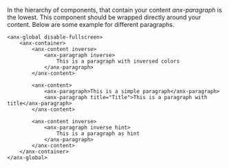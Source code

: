 In the hierarchy of components, that contain your content *anx-paragraph* is the lowest. This component should be wrapped directly around your content. Below are some example for different paragraphs.

```vue
<anx-global disable-fullscreen>
    <anx-container>
        <anx-content inverse>
            <anx-paragraph inverse>
                This is a paragraph with inversed colors
            </anx-paragraph>
        </anx-content>

        <anx-content>
            <anx-paragraph>This is a simple paragraph</anx-paragraph>
            <anx-paragraph title="Title">This is a paragraph with title</anx-paragraph>
        </anx-content>

        <anx-content inverse>
            <anx-paragraph inverse hint>
                This is a paragraph as hint
            </anx-paragraph>
        </anx-content>
    </anx-container>
</anx-global>
```